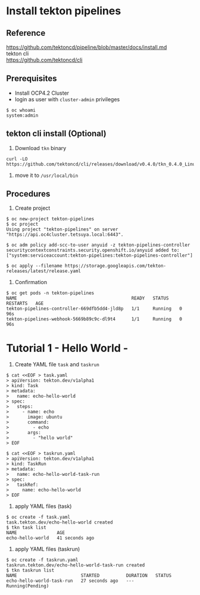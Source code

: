 # Install tekton pipelines
## Reference
https://github.com/tektoncd/pipeline/blob/master/docs/install.md  
tekton cli  
https://github.com/tektoncd/cli

## Prerequisites
- Install OCP4.2 Cluster
- login as user with `cluster-admin` privileges
```
$ oc whoami
system:admin
```
## tekton cli install (Optional)
1. Download `tkn` binary
```
curl -LO https://github.com/tektoncd/cli/releases/download/v0.4.0/tkn_0.4.0_Linux_x86_64.tar.gz
```
1. move it to `/usr/local/bin`

## Procedures
1. Create project
```
$ oc new-project tekton-pipelines
$ oc project
Using project "tekton-pipelines" on server "https://api.oc4cluster.tetsuya.local:6443".
```
```
$ oc adm policy add-scc-to-user anyuid -z tekton-pipelines-controller
securitycontextconstraints.security.openshift.io/anyuid added to: ["system:serviceaccount:tekton-pipelines:tekton-pipelines-controller"]
```
```
$ oc apply --filename https://storage.googleapis.com/tekton-releases/latest/release.yaml
```
1. Confirmation
```
$ oc get pods -n tekton-pipelines
NAME                                           READY   STATUS    RESTARTS   AGE
tekton-pipelines-controller-669dfb5dd4-jld8p   1/1     Running   0          96s
tekton-pipelines-webhook-5669b89c9c-dl9t4      1/1     Running   0          96s

```

# Tutorial 1 - Hello World -
1. Create YAML file `task` and `taskrun`
```
$ cat <<EOF > task.yaml
> apiVersion: tekton.dev/v1alpha1
> kind: Task
> metadata:
>   name: echo-hello-world
> spec:
>   steps:
>     - name: echo
>       image: ubuntu
>       command:
>         - echo
>       args:
>         - "hello world"
> EOF
```
```
$ cat <<EOF > taskrun.yaml
> apiVersion: tekton.dev/v1alpha1
> kind: TaskRun
> metadata:
>   name: echo-hello-world-task-run
> spec:
>   taskRef:
>     name: echo-hello-world
> EOF
```
1. apply YAML files (task)
```
$ oc create -f task.yaml
task.tekton.dev/echo-hello-world created
$ tkn task list
NAME               AGE
echo-hello-world   41 seconds ago
```
1. apply YAML files (taskrun)
```
$ oc create -f taskrun.yaml
taskrun.tekton.dev/echo-hello-world-task-run created
$ tkn taskrun list
NAME                        STARTED          DURATION   STATUS
echo-hello-world-task-run   27 seconds ago   ---        Running(Pending)
```


